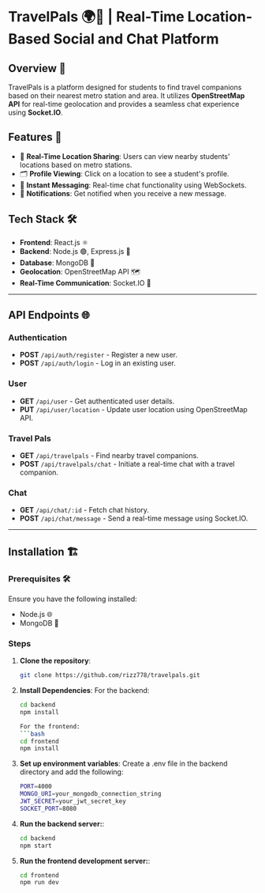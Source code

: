 # TravelPals 🌍🚆 | Real-Time Location-Based Social and Chat Platform

## Overview 📝
TravelPals is a platform designed for students to find travel companions based on their nearest metro station and area. It utilizes **OpenStreetMap API** for real-time geolocation and provides a seamless chat experience using **Socket.IO**.

## Features 🚀
- 📍 **Real-Time Location Sharing**: Users can view nearby students' locations based on metro stations.
- 🗂️ **Profile Viewing**: Click on a location to see a student's profile.
- 💬 **Instant Messaging**: Real-time chat functionality using WebSockets.
- 🔔 **Notifications**: Get notified when you receive a new message.

## Tech Stack 🛠️
- **Frontend**: React.js ⚛️
- **Backend**: Node.js 🟢, Express.js 🚀
- **Database**: MongoDB 🍃
- **Geolocation**: OpenStreetMap API 🗺️
- **Real-Time Communication**: Socket.IO 🔄

---

## API Endpoints 🌐

### **Authentication**
- **POST** `/api/auth/register` - Register a new user.
- **POST** `/api/auth/login` - Log in an existing user.

### **User**
- **GET** `/api/user` - Get authenticated user details.
- **PUT** `/api/user/location` - Update user location using OpenStreetMap API.

### **Travel Pals**
- **GET** `/api/travelpals` - Find nearby travel companions.
- **POST** `/api/travelpals/chat` - Initiate a real-time chat with a travel companion.

### **Chat**
- **GET** `/api/chat/:id` - Fetch chat history.
- **POST** `/api/chat/message` - Send a real-time message using Socket.IO.

---

## Installation 🏗️

### **Prerequisites 🛠️**
Ensure you have the following installed:
- Node.js 🌐
- MongoDB 🍃

### Steps

1. **Clone the repository**:
   ```bash
   git clone https://github.com/rizz778/travelpals.git

2. **Install Dependencies**:
   For the backend:
   ```bash
   cd backend
   npm install
   
   For the frontend:
   ```bash
   cd frontend
   npm install
   
3. **Set up environment variables**:
   Create a .env file in the backend directory and add the following:
   ```bash
   PORT=4000
   MONGO_URI=your_mongodb_connection_string
   JWT_SECRET=your_jwt_secret_key
   SOCKET_PORT=8080
   
4. **Run the backend server:**:
   ```bash
   cd backend
   npm start
5. **Run the frontend development server:**:
   ```bash
   cd frontend
   npm run dev

  

